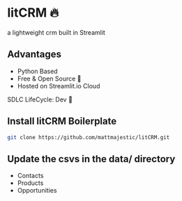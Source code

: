 # litCRM 🔥
a lightweight crm built in Streamlit

## Advantages
- Python Based
- Free & Open Source 🎡
- Hosted on Streamlit.io Cloud

SDLC LifeCycle: Dev 🚝 

## Install litCRM Boilerplate
```bash
git clone https://github.com/mattmajestic/litCRM.git
```
## Update the csvs in the data/ directory
- Contacts
- Products
- Opportunities
